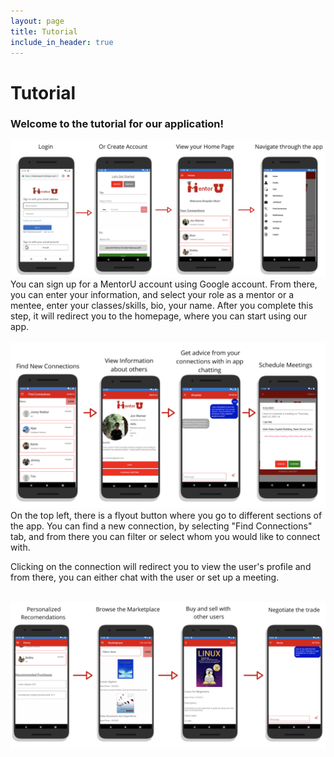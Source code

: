 ```yaml
---
layout: page
title: Tutorial
include_in_header: true
---
```


# Tutorial

### Welcome to the tutorial for our application!

<div>
  <img src="../assets/signin.png" width="auto" height="auto" vertical-align="top">
  <br>
  You can sign up for a MentorU account using Google account. From there, you can enter your information, and select your role as a mentor or a mentee, enter your classes/skills, bio, your name. After you complete this step, it will redirect you to the homepage, where you can start using our app.
</div>

<br>
<div>
  <img src="../assets/findMentors.png" width="auto" height="auto">
  <br>
  On the top left, there is a flyout button where you go to different sections of the app. You can find a new connection, by selecting "Find Connections" tab, and from there you can filter or select whom you would like to connect with.
  
  Clicking on the connection will redirect you to view the user's profile and from there, you can either chat with the user or set up a meeting.
</div>



<br>
<div>
  <img src="../assets/marketplace.png" width="auto" height="auto">
  <br>
  
</div>
